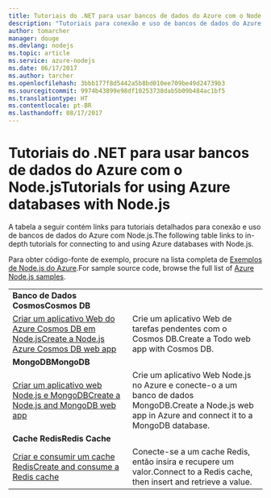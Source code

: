 ```yaml
---
title: Tutoriais do .NET para usar bancos de dados do Azure com o Node.js
description: "Tutoriais para conexão e uso de bancos de dados do Azure com Node.js."
author: tomarcher
manager: douge
ms.devlang: nodejs
ms.topic: article
ms.service: azure-nodejs
ms.date: 06/17/2017
ms.author: tarcher
ms.openlocfilehash: 3bbb177f8d5442a5b8bd010ee709be49d24739b3
ms.sourcegitcommit: 9974b43899e98df10253738dab5b09b484ac1bf5
ms.translationtype: HT
ms.contentlocale: pt-BR
ms.lasthandoff: 08/17/2017
---
```

# <a name="tutorials-for-using-azure-databases-with-nodejs"></a><span data-ttu-id="11c43-103">Tutoriais do .NET para usar bancos de dados do Azure com o Node.js</span><span class="sxs-lookup"><span data-stu-id="11c43-103">Tutorials for using Azure databases with Node.js</span></span>

<span data-ttu-id="11c43-104">A tabela a seguir contém links para tutoriais detalhados para conexão e uso de bancos de dados do Azure com Node.js.</span><span class="sxs-lookup"><span data-stu-id="11c43-104">The following table links to in-depth tutorials for connecting to and using Azure databases with Node.js.</span></span> 

<span data-ttu-id="11c43-105">Para obter código-fonte de exemplo, procure na lista completa de [Exemplos de Node.js do Azure](https://azure.microsoft.com/resources/samples/?term=nodejs).</span><span class="sxs-lookup"><span data-stu-id="11c43-105">For sample source code, browse the full list of [Azure Node.js samples](https://azure.microsoft.com/resources/samples/?term=nodejs).</span></span>

| | |
|---|---|
| <span data-ttu-id="11c43-106">**Banco de Dados Cosmos**</span><span class="sxs-lookup"><span data-stu-id="11c43-106">**Cosmos DB**</span></span> ||
| [<span data-ttu-id="11c43-107">Criar um aplicativo Web do Azure Cosmos DB em Node.js</span><span class="sxs-lookup"><span data-stu-id="11c43-107">Create a Node.js Azure Cosmos DB web app</span></span>](http://docs.microsoft.com/azure/documentdb/documentdb-nodejs-application?toc=/azure/node/toc.json&bc=/azure/node/toc.json) | <span data-ttu-id="11c43-108">Crie um aplicativo Web de tarefas pendentes com o Cosmos DB.</span><span class="sxs-lookup"><span data-stu-id="11c43-108">Create a Todo web app with Cosmos DB.</span></span>  |
| <span data-ttu-id="11c43-109">**MongoDB**</span><span class="sxs-lookup"><span data-stu-id="11c43-109">**MongoDB**</span></span> ||
| [<span data-ttu-id="11c43-110">Criar um aplicativo web Node.js e MongoDB</span><span class="sxs-lookup"><span data-stu-id="11c43-110">Create a Node.js and MongoDB web app</span></span>](http://docs.microsoft.com/azure/app-service-web/app-service-web-tutorial-nodejs-mongodb-app?toc=/azure/node/toc.json&bc=/azure/node/toc.json) | <span data-ttu-id="11c43-111">Crie um aplicativo Web Node.js no Azure e conecte-o a um banco de dados MongoDB.</span><span class="sxs-lookup"><span data-stu-id="11c43-111">Create a Node.js web app in Azure and connect it to a MongoDB database.</span></span>  |
| <span data-ttu-id="11c43-112">**Cache Redis**</span><span class="sxs-lookup"><span data-stu-id="11c43-112">**Redis Cache**</span></span> | |
| [<span data-ttu-id="11c43-113">Criar e consumir um cache Redis</span><span class="sxs-lookup"><span data-stu-id="11c43-113">Create and consume a Redis cache</span></span>](http://docs.microsoft.com/azure/redis-cache/cache-nodejs-get-started?toc=/azure/node/toc.json&bc=/azure/node/toc.json) | <span data-ttu-id="11c43-114">Conecte-se a um cache Redis, então insira e recupere um valor.</span><span class="sxs-lookup"><span data-stu-id="11c43-114">Connect to a Redis cache, then insert and retrieve a value.</span></span>
